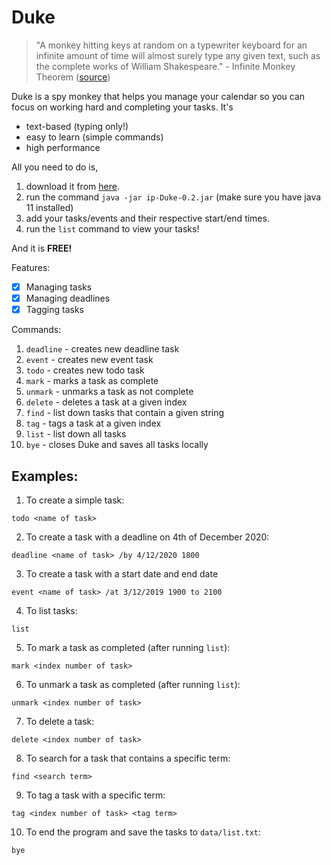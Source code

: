 # Duke
> "A monkey hitting keys at random on a typewriter keyboard for an infinite amount of time will almost surely type any given text, such as the complete works of William Shakespeare." - Infinite Monkey Theorem ([source](https://en.wikipedia.org/wiki/Infinite_monkey_theorem))

Duke is a spy monkey that helps you manage your calendar so you can focus on working hard and completing your tasks. It's

- text-based (typing only!)
- easy to learn (simple commands)
- high performance

All you need to do is,

1. download it from [here](https://github.com/aidanaden/ip/releases/download/A-Release/ip-Duke-0.2.jar).
2. run the command `java -jar ip-Duke-0.2.jar` (make sure you have java 11 installed)
3. add your tasks/events and their respective start/end times.
4. run the `list` command to view your tasks!

And it is **FREE!**

Features:

- [x] Managing tasks
- [x] Managing deadlines
- [x] Tagging tasks

Commands:
1. `deadline` - creates new deadline task
2. `event` - creates new event task
3. `todo` - creates new todo task
4. `mark` - marks a task as complete
5. `unmark` - unmarks a task as not complete
6. `delete` - deletes a task at a given index
7. `find` - list down tasks that contain a given string
8. `tag` - tags a task at a given index
9. `list` - list down all tasks
10. `bye` - closes Duke and saves all tasks locally

## Examples:
1. To create a simple task:
```
todo <name of task>
```

2. To create a task with a deadline on 4th of December 2020:
```
deadline <name of task> /by 4/12/2020 1800
```

3. To create a task with a start date and end date
```
event <name of task> /at 3/12/2019 1900 to 2100
```

4. To list tasks:
```
list
```

5. To mark a task as completed (after running `list`):
```
mark <index number of task>
```

6. To unmark a task as completed (after running `list`):
```
unmark <index number of task>
```

7. To delete a task:
```
delete <index number of task>
```

8. To search for a task that contains a specific term:
```
find <search term>
```

9. To tag a task with a specific term:
```
tag <index number of task> <tag term>
```

10. To end the program and save the tasks to `data/list.txt`:
```
bye
```